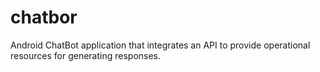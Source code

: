 # chatbor
 Android ChatBot application that integrates an API to provide operational resources for generating responses.

